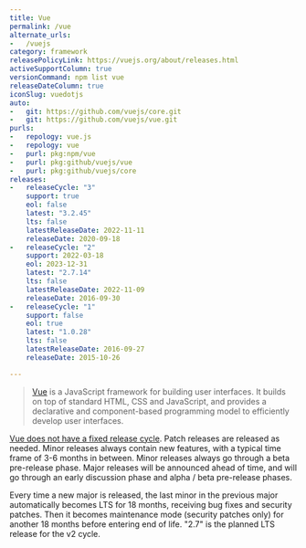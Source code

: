 ```yaml
---
title: Vue
permalink: /vue
alternate_urls:
-   /vuejs
category: framework
releasePolicyLink: https://vuejs.org/about/releases.html
activeSupportColumn: true
versionCommand: npm list vue
releaseDateColumn: true
iconSlug: vuedotjs
auto:
-   git: https://github.com/vuejs/core.git
-   git: https://github.com/vuejs/vue.git
purls:
-   repology: vue.js
-   repology: vue
-   purl: pkg:npm/vue
-   purl: pkg:github/vuejs/vue
-   purl: pkg:github/vuejs/core
releases:
-   releaseCycle: "3"
    support: true
    eol: false
    latest: "3.2.45"
    lts: false
    latestReleaseDate: 2022-11-11
    releaseDate: 2020-09-18
-   releaseCycle: "2"
    support: 2022-03-18
    eol: 2023-12-31
    latest: "2.7.14"
    lts: false
    latestReleaseDate: 2022-11-09
    releaseDate: 2016-09-30
-   releaseCycle: "1"
    support: false
    eol: true
    latest: "1.0.28"
    lts: false
    latestReleaseDate: 2016-09-27
    releaseDate: 2015-10-26

---
```


> [Vue](https://vuejs.org/) is a JavaScript framework for building user interfaces. It builds on top of standard HTML, CSS and JavaScript, and provides a declarative and component-based programming model to efficiently develop user interfaces.

[Vue does not have a fixed release cycle](https://vuejs.org/about/releases.html). Patch releases are released as needed. Minor releases always contain new features, with a typical time frame of 3-6 months in between. Minor releases always go through a beta pre-release phase. Major releases will be announced ahead of time, and will go through an early discussion phase and alpha / beta pre-release phases.

Every time a new major is released, the last minor in the previous major automatically becomes LTS for 18 months, receiving bug fixes and security patches. Then it becomes maintenance mode (security patches only) for another 18 months before entering end of life. "2.7" is the planned LTS release for the v2 cycle.

